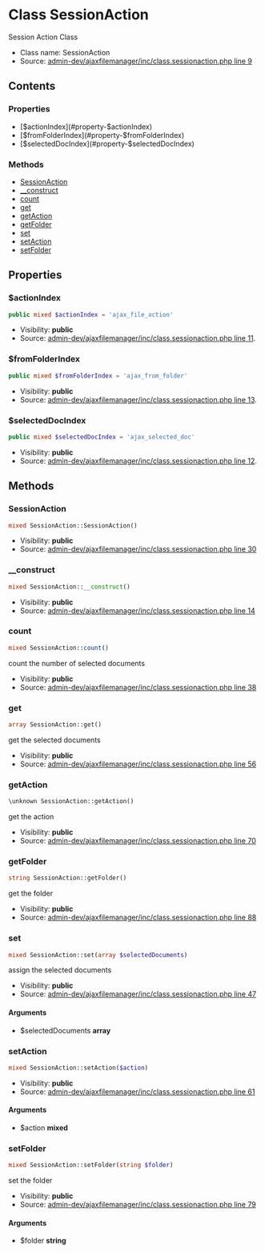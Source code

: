 Class SessionAction
=====================

Session Action Class



* Class name: SessionAction
* Source: [admin-dev/ajaxfilemanager/inc/class.sessionaction.php line 9](https://github.com/PrestaShop/PrestaShop/blob/1.5.0.15/admin-dev/ajaxfilemanager/inc/class.sessionaction.php#L9)


Contents
--------


### Properties

* [$actionIndex](#property-$actionIndex)
* [$fromFolderIndex](#property-$fromFolderIndex)
* [$selectedDocIndex](#property-$selectedDocIndex)

### Methods

* [SessionAction](#method-SessionAction)
* [__construct](#method-__construct)
* [count](#method-count)
* [get](#method-get)
* [getAction](#method-getAction)
* [getFolder](#method-getFolder)
* [set](#method-set)
* [setAction](#method-setAction)
* [setFolder](#method-setFolder)




Properties
----------


### <a name="property-$actionIndex"></a>$actionIndex

```php
public mixed $actionIndex = 'ajax_file_action'
```





* Visibility: **public**
* Source: [admin-dev/ajaxfilemanager/inc/class.sessionaction.php line 11](https://github.com/PrestaShop/PrestaShop/blob/1.5.0.15/admin-dev/ajaxfilemanager/inc/class.sessionaction.php#L11).


### <a name="property-$fromFolderIndex"></a>$fromFolderIndex

```php
public mixed $fromFolderIndex = 'ajax_from_folder'
```





* Visibility: **public**
* Source: [admin-dev/ajaxfilemanager/inc/class.sessionaction.php line 13](https://github.com/PrestaShop/PrestaShop/blob/1.5.0.15/admin-dev/ajaxfilemanager/inc/class.sessionaction.php#L13).


### <a name="property-$selectedDocIndex"></a>$selectedDocIndex

```php
public mixed $selectedDocIndex = 'ajax_selected_doc'
```





* Visibility: **public**
* Source: [admin-dev/ajaxfilemanager/inc/class.sessionaction.php line 12](https://github.com/PrestaShop/PrestaShop/blob/1.5.0.15/admin-dev/ajaxfilemanager/inc/class.sessionaction.php#L12).


Methods
-------


### <a name="method-SessionAction"></a>SessionAction

```php
mixed SessionAction::SessionAction()
```





* Visibility: **public**
* Source: [admin-dev/ajaxfilemanager/inc/class.sessionaction.php line 30](https://github.com/PrestaShop/PrestaShop/blob/1.5.0.15/admin-dev/ajaxfilemanager/inc/class.sessionaction.php#L30)




### <a name="method-__construct"></a>__construct

```php
mixed SessionAction::__construct()
```





* Visibility: **public**
* Source: [admin-dev/ajaxfilemanager/inc/class.sessionaction.php line 14](https://github.com/PrestaShop/PrestaShop/blob/1.5.0.15/admin-dev/ajaxfilemanager/inc/class.sessionaction.php#L14)




### <a name="method-count"></a>count

```php
mixed SessionAction::count()
```

count the  number of selected documents



* Visibility: **public**
* Source: [admin-dev/ajaxfilemanager/inc/class.sessionaction.php line 38](https://github.com/PrestaShop/PrestaShop/blob/1.5.0.15/admin-dev/ajaxfilemanager/inc/class.sessionaction.php#L38)




### <a name="method-get"></a>get

```php
array SessionAction::get()
```

get the selected documents



* Visibility: **public**
* Source: [admin-dev/ajaxfilemanager/inc/class.sessionaction.php line 56](https://github.com/PrestaShop/PrestaShop/blob/1.5.0.15/admin-dev/ajaxfilemanager/inc/class.sessionaction.php#L56)




### <a name="method-getAction"></a>getAction

```php
\unknown SessionAction::getAction()
```

get the action



* Visibility: **public**
* Source: [admin-dev/ajaxfilemanager/inc/class.sessionaction.php line 70](https://github.com/PrestaShop/PrestaShop/blob/1.5.0.15/admin-dev/ajaxfilemanager/inc/class.sessionaction.php#L70)




### <a name="method-getFolder"></a>getFolder

```php
string SessionAction::getFolder()
```

get the folder



* Visibility: **public**
* Source: [admin-dev/ajaxfilemanager/inc/class.sessionaction.php line 88](https://github.com/PrestaShop/PrestaShop/blob/1.5.0.15/admin-dev/ajaxfilemanager/inc/class.sessionaction.php#L88)




### <a name="method-set"></a>set

```php
mixed SessionAction::set(array $selectedDocuments)
```

assign the selected documents



* Visibility: **public**
* Source: [admin-dev/ajaxfilemanager/inc/class.sessionaction.php line 47](https://github.com/PrestaShop/PrestaShop/blob/1.5.0.15/admin-dev/ajaxfilemanager/inc/class.sessionaction.php#L47)


#### Arguments
* $selectedDocuments **array**



### <a name="method-setAction"></a>setAction

```php
mixed SessionAction::setAction($action)
```





* Visibility: **public**
* Source: [admin-dev/ajaxfilemanager/inc/class.sessionaction.php line 61](https://github.com/PrestaShop/PrestaShop/blob/1.5.0.15/admin-dev/ajaxfilemanager/inc/class.sessionaction.php#L61)


#### Arguments
* $action **mixed**



### <a name="method-setFolder"></a>setFolder

```php
mixed SessionAction::setFolder(string $folder)
```

set the folder



* Visibility: **public**
* Source: [admin-dev/ajaxfilemanager/inc/class.sessionaction.php line 79](https://github.com/PrestaShop/PrestaShop/blob/1.5.0.15/admin-dev/ajaxfilemanager/inc/class.sessionaction.php#L79)


#### Arguments
* $folder **string**


